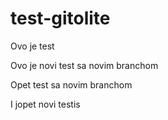 test-gitolite
=============

Ovo je test


Ovo je novi test sa novim branchom

Opet test sa novim branchom

I jopet novi testis
